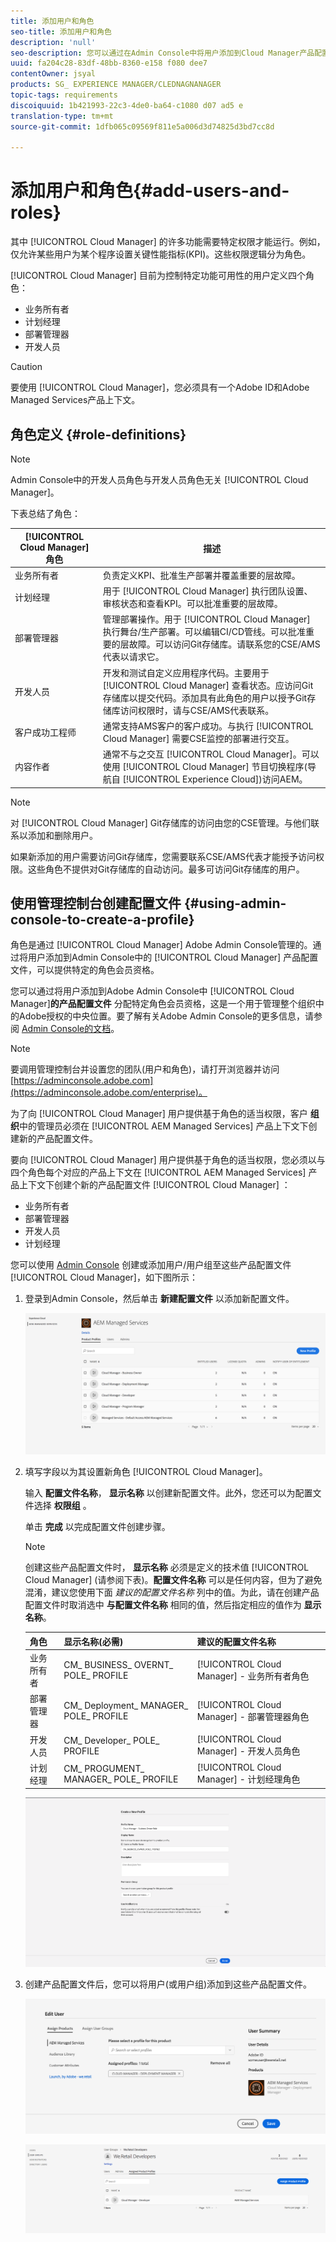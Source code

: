 ```yaml
---
title: 添加用户和角色
seo-title: 添加用户和角色
description: 'null'
seo-description: 您可以通过在Admin Console中将用户添加到Cloud Manager产品配置文件来分配特定角色会员资格。请按照本节了解更多信息。
uuid: fa204c28-83df-48bb-8360-e158 f080 dee7
contentOwner: jsyal
products: SG_ EXPERIENCE MANAGER/CLEDNAGNANAGER
topic-tags: requirements
discoiquuid: 1b421993-22c3-4de0-ba64-c1080 d07 ad5 e
translation-type: tm+mt
source-git-commit: 1dfb065c09569f811e5a006d3d74825d3bd7cc8d

---
```



# 添加用户和角色{#add-users-and-roles}

其中 [!UICONTROL Cloud Manager] 的许多功能需要特定权限才能运行。例如，仅允许某些用户为某个程序设置关键性能指标(KPI)。这些权限逻辑分为角色。

[!UICONTROL Cloud Manager] 目前为控制特定功能可用性的用户定义四个角色：

* 业务所有者
* 计划经理
* 部署管理器
* 开发人员

>[!CAUTION]
>
>要使用 [!UICONTROL Cloud Manager]，您必须具有一个Adobe ID和Adobe Managed Services产品上下文。

## 角色定义 {#role-definitions}

>[!NOTE]
>
>Admin Console中的开发人员角色与开发人员角色无关 [!UICONTROL Cloud Manager]。

下表总结了角色：

| [!UICONTROL Cloud Manager] 角色 | 描述 |
|--- |--- |
| 业务所有者 | 负责定义KPI、批准生产部署并覆盖重要的层故障。 |
| 计划经理 | 用于 [!UICONTROL Cloud Manager] 执行团队设置、审核状态和查看KPI。可以批准重要的层故障。 |
| 部署管理器 | 管理部署操作。用于 [!UICONTROL Cloud Manager] 执行舞台/生产部署。可以编辑CI/CD管线。可以批准重要的层故障。可以访问Git存储库。请联系您的CSE/AMS代表以请求它。 |
| 开发人员 | 开发和测试自定义应用程序代码。主要用于 [!UICONTROL Cloud Manager] 查看状态。应访问Git存储库以提交代码。添加具有此角色的用户以授予Git存储库访问权限时，请与CSE/AMS代表联系。 |
| 客户成功工程师 | 通常支持AMS客户的客户成功。与执行 [!UICONTROL Cloud Manager] 需要CSE监控的部署进行交互。 |
| 内容作者 | 通常不与之交互 [!UICONTROL Cloud Manager]。可以使用 [!UICONTROL Cloud Manager] 节目切换程序(导航自 [!UICONTROL Experience Cloud])访问AEM。 |

>[!NOTE]
>
>对 [!UICONTROL Cloud Manager] Git存储库的访问由您的CSE管理。与他们联系以添加和删除用户。
>
>如果新添加的用户需要访问Git存储库，您需要联系CSE/AMS代表才能授予访问权限。这些角色不提供对Git存储库的自动访问。最多可访问Git存储库的用户。

## 使用管理控制台创建配置文件 {#using-admin-console-to-create-a-profile}

角色是通过 [!UICONTROL Cloud Manager] Adobe Admin Console管理的。通过将用户添加到Admin Console中的 [!UICONTROL Cloud Manager] 产品配置文件，可以提供特定的角色会员资格。

您可以通过将用户添加到Adobe Admin Console中 [!UICONTROL Cloud Manager]**的产品配置文件** 分配特定角色会员资格，这是一个用于管理整个组织中的Adobe授权的中央位置。要了解有关Adobe Admin Console的更多信息，请参阅 [Admin Console的文档](https://helpx.adobe.com/enterprise/using/admin-console.html)。

>[!NOTE]
>
>要调用管理控制台并设置您的团队(用户和角色)，请打开浏览器并访问 [https://adminconsole.adobe.com](https://adminconsole.adobe.com/enterprise)。

为了向 [!UICONTROL Cloud Manager] 用户提供基于角色的适当权限，客户 **组织**中的管理员必须在 [!UICONTROL AEM Managed Services] 产品上下文下创建新的产品配置文件。

要向 [!UICONTROL Cloud Manager] 用户提供基于角色的适当权限，您必须以与四个角色每个对应的产品上下文在 [!UICONTROL AEM Managed Services] 产品上下文下创建个新的产品配置文件 [!UICONTROL Cloud Manager] ：

* 业务所有者
* 部署管理器
* 开发人员
* 计划经理

您可以使用 [Admin Console](https://adminconsole.adobe.com/) 创建或添加用户/用户组至这些产品配置文件 [!UICONTROL Cloud Manager]，如下图所示：

1. 登录到Admin Console，然后单击 **新建配置文件** 以添加新配置文件。

   ![](assets/admin_console_roles-1.png)

1. 填写字段以为其设置新角色 [!UICONTROL Cloud Manager]。

   输入 **配置文件名称**， **显示名称** 以创建新配置文件。此外，您还可以为配置文件选择 **权限组** 。

   单击 **完成** 以完成配置文件创建步骤。

   >[!NOTE]
   >
   >创建这些产品配置文件时， **显示名称** 必须是定义的技术值 [!UICONTROL Cloud Manager] (请参阅下表)。**配置文件名称** 可以是任何内容，但为了避免混淆，建议您使用下面 *建议的配置文件名称* 列中的值。为此，请在创建产品配置文件时取消选中 **与配置文件名称** 相同的值，然后指定相应的值作为 **显示名称**。

   | **角色** | **显示名称(必需)** | **建议的配置文件名称** |
   |---|---|---|
   | 业务所有者 | CM_ BUSINESS_ OVERNT_ POLE_ PROFILE | [!UICONTROL Cloud Manager] - 业务所有者角色 |
   | 部署管理器 | CM_ Deployment_ MANAGER_ POLE_ PROFILE | [!UICONTROL Cloud Manager] - 部署管理器角色 |
   | 开发人员 | CM_ Developer_ POLE_ PROFILE | [!UICONTROL Cloud Manager] - 开发人员角色 |
   | 计划经理 | CM_ PROGUMENT_ MANAGER_ POLE_ PROFILE | [!UICONTROL Cloud Manager] - 计划经理角色 |

   ![](assets/screen_shot_2018-05-04at171819.png)

1. 创建产品配置文件后，您可以将用户(或用户组)添加到这些产品配置文件。

   ![](assets/image2018-4-9_15-19-26.png)

   ![](assets/image2018-4-9_15-16-47.png)

